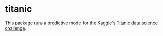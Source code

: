 # titanic

This package runs a predictive model for the [Kaggle's Titanic data science challenge](https://www.kaggle.com/c/titanic).